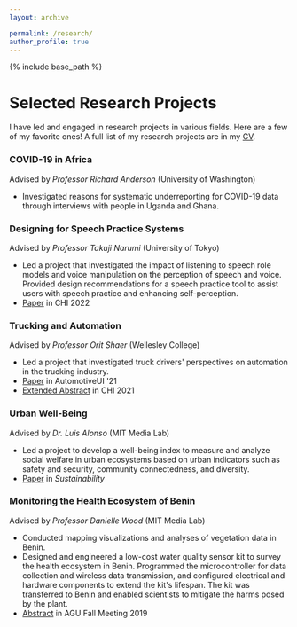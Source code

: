 ```yaml
---
layout: archive

permalink: /research/
author_profile: true
---
```


{% include base_path %}
# Selected Research Projects
I have led and engaged in research projects in various fields. Here are a few of my favorite ones! A full list of my research projects are in my [CV](https://docs.google.com/viewer?url=https://github.com/lisaorii/cv/raw/main/LisaOrii_CV.pdf).

### COVID-19 in Africa
Advised by *Professor Richard Anderson* (University of Washington)
* Investigated reasons for systematic underreporting for COVID-19 data through interviews with people in Uganda and Ghana.

### Designing for Speech Practice Systems
Advised by *Professor Takuji Narumi* (University of Tokyo)
* Led a project that investigated the impact of listening to speech role models and voice manipulation on the perception of speech and voice. Provided design recommendations for a speech practice tool to assist users with speech practice and enhancing self-perception.
* [Paper](https://dl.acm.org/doi/10.1145/3491102.3502093) in CHI 2022

### Trucking and Automation
Advised by *Professor Orit Shaer* (Wellesley College)
* Led a project that investigated truck drivers' perspectives on automation in the trucking industry.  <br />
* [Paper](https://doi.org/10.1145/3409118.3475154) in AutomotiveUI '21
* [Extended Abstract](https://doi.org/10.1145/3411763.3451637) in CHI 2021

### Urban Well-Being
Advised by *Dr. Luis Alonso* (MIT Media Lab)
* Led a project to develop a well-being index to measure and analyze social welfare in urban ecosystems based on urban indicators such as safety and security, community connectedness, and diversity.  <br />
* [Paper](https://www.mdpi.com/2071-1050/12/22/9458/pdf) in *Sustainability*

### Monitoring the Health Ecosystem of Benin
Advised by *Professor Danielle Wood* (MIT Media Lab)
* Conducted mapping visualizations and analyses of vegetation data in Benin.
* Designed and engineered a low-cost water quality sensor kit to survey the health ecosystem in Benin. Programmed the microcontroller for data collection and wireless data transmission, and configured electrical and hardware components to extend the kit's lifespan. The kit was transferred to Benin and enabled scientists to mitigate the harms posed by the plant. 
* [Abstract](https://agu.confex.com/agu/fm19/meetingapp.cgi/Paper/516235) in AGU Fall Meeting 2019
